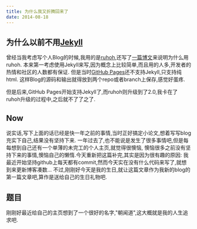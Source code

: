 ```yaml
---
title: 为什么我又折腾回来了
date: 2014-08-18
---
```



## 为什么以前不用[Jekyll](http://jekyllrb.com)
曾经当我考虑写个人Blog的时候,我用的是[ruhoh](http://www.ruhoh.com),还写了[一篇博文](/2012/11/07/old-ruhoh/)来说明为什么用ruhoh.
本来第一考虑使用Jekyll来写,因为概念上比较简单,而且用的人多,开发者的热情和社区的人数都有保证.
但是当时[GitHub Pages](https://pages.github.com)还不支持Jekyll,只支持纯html.
这样Blog的源码和输出就得放到两个repo或者branch上保存,感觉好蛋疼.

但是后来,GitHub Pages开始支持Jekyll了,而ruhoh则升级到了2.0,我卡在了ruhoh升级的过程中,之后就不了了之了.

## Now
说实话,写下上面的话已经是快一年之前的事情,当时正好搞定小论文,想着写写blog充实下自己,结果没有坚持下来.
一年过去了,也不能说是发生了很多事情吧,但是每每想到自己还有一个单薄的未完工的个人主页,就觉得很懊恼,
懊恼很多之前没有坚持下来的事情,懊恼自己的懒惰.今天重新把这篇补完,其实是因为很有趣的原因:
我最近开始坚持github上每天都有commit,然而今天实在没有什么代码来写了,就想到来更新博客凑数...
不过,刚刚好今天是我的生日,就让这篇文章作为我新的blog的第一篇文章吧,算作是送给自己的生日礼物吧.

## 题目
刚刚好最近给自己的主页想到了一个很好的名字,"朝闻道",这大概就是我的人生追求吧.

